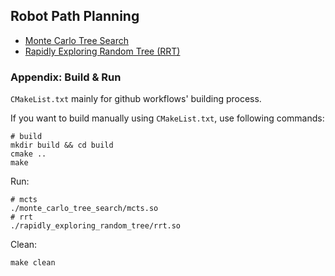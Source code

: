 ## Robot Path Planning
* [Monte Carlo Tree Search](monte_carlo_tree_search/README.md)
* [Rapidly Exploring Random Tree (RRT)](rapidly_exploring_random_tree/README.md)

### Appendix: Build & Run
`CMakeList.txt` mainly for github workflows' building process.

If you want to build manually using `CMakeList.txt`, use following commands:

```shell
# build
mkdir build && cd build
cmake ..
make
```

Run:

```shell
# mcts
./monte_carlo_tree_search/mcts.so
# rrt
./rapidly_exploring_random_tree/rrt.so
```

Clean:

```shell
make clean
```